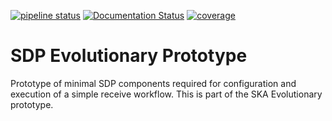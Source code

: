 [![pipeline status](https://gitlab.com/ska-telescope/sdp-prototype/badges/master/pipeline.svg)](https://gitlab.com/ska-telescope/sdp-prototype/pipelines)
[![Documentation Status](https://readthedocs.org/projects/sdp-configuration-prototype/badge/?version=latest)](https://sdp-configuration-prototype.readthedocs.io/en/latest/?badge=latest)
[![coverage](https://gitlab.com/ska-telescope/sdp-prototype/badges/master/coverage.svg)](https://ska-telescope.gitlab.io/sdp-prototype/htmlcov/)
# SDP Evolutionary Prototype

Prototype of minimal SDP components required for configuration and execution of
a simple receive workflow. This is part of the SKA Evolutionary prototype.
